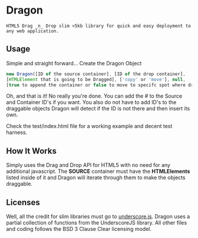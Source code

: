 # Dragon
    HTML5 Drag _n_ Drop slim <5kb library for quick and easy deployment to any web application.

## Usage
Simple and straight forward...
Create the Dragon Object
``` javascript
new Dragon([ID of the source container], [ID of the drop container], 
[HTMLElement that is going to be Dragged], ['copy' or 'move'], null, 
[true to append the container or false to move to specifc spot where dropped]).set();
```
Oh, and that is it! No really you're done.
You can add the _#_ to the Source and Container ID's if you want. 
You also do not have to add ID's to the draggable objects Dragon will detect if the ID is not there and then insert its own. 

Check the test/index.html file for a working example and decent test harness. 

## How It Works
Simply uses the Drag and Drop API for HTML5 with no need for any additional javascript. 
The **SOURCE** container must have the **HTMLElements** listed inside of it and Dragon will iterate through them to make the objects draggable. 

## Licenses
Well, all the credit for slim libraries must go to [underscore.js](https://underscorejs.org).
Dragon uses a partial collection of functions from the UnderscoreJS library.
All other files and coding follows the BSD 3 Clause Clear licensing model. 